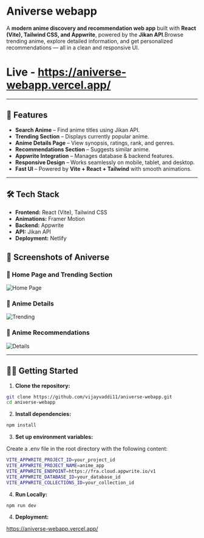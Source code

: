 # Aniverse webapp

A **modern anime discovery and recommendation web app** built with **React (Vite), Tailwind CSS, and Appwrite**, powered by the **Jikan API**.Browse trending anime, explore detailed information, and get personalized recommendations — all in a clean and responsive UI.  

# Live - https://aniverse-webapp.vercel.app/


---

## 🚀 Features 

- **Search Anime** – Find anime titles using Jikan API.  
- **Trending Section** – Displays currently popular anime.  
- **Anime Details Page** – View synopsis, ratings, rank, and genres.  
- **Recommendations Section** – Suggests similar anime.  
- **Appwrite Integration** – Manages database & backend features.  
- **Responsive Design** – Works seamlessly on mobile, tablet, and desktop.  
- **Fast UI** – Powered by **Vite + React + Tailwind** with smooth animations.  

---

## 🛠️ Tech Stack

- **Frontend:** React (Vite), Tailwind CSS
- **Animations:** Framer Motion 
- **Backend:** Appwrite
- **API:** Jikan API
- **Deployment:** Netlify 
  
## 📸 Screenshots of Aniverse

### 🔹 Home Page and Trending Section
![Home Page](https://res.cloudinary.com/vijayvaddi/image/upload/v1756444517/Screenshot_from_2025-08-29_10-42-10_avktjb.png)

### 🔹 Anime Details
![Trending](https://res.cloudinary.com/vijayvaddi/image/upload/v1756444541/Screenshot_from_2025-08-29_10-42-59_eqfmjg.png)

### 🔹 Anime Recommendations
![Details](https://res.cloudinary.com/vijayvaddi/image/upload/v1756444491/Screenshot_from_2025-08-29_10-43-37_ey3ejx.png)


---

## 🧑‍💻 Getting Started



1. **Clone the repository:**
```bash
git clone https://github.com/vijayvaddi11/aniverse-webapp.git
cd aniverse-webapp
```



2. **Install dependencies:**
```bash
npm install
```
3. **Set up environment variables:**

Create a .env file in the root directory with the following content:
```bash
VITE_APPWRITE_PROJECT_ID=your_project_id
VITE_APPWRITE_PROJECT_NAME=anime_app
VITE_APPWRITE_ENDPOINT=https://fra.cloud.appwrite.io/v1
VITE_APPWRITE_DATABASE_ID=your_database_id
VITE_APPWRITE_COLLECTIONS_ID=your_collection_id
```

4. **Run Locally:**
```bash
npm run dev
```
4. **Deployment:**

https://aniverse-webapp.vercel.app/

